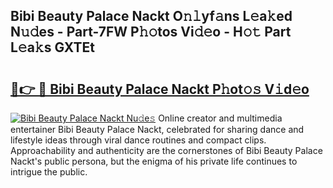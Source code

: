 ## Bibi Beauty Palace Nackt O𝚗𝚕yf𝚊ns L𝚎a𝚔ed N𝚞𝚍es - Part-7FW P𝚑𝚘tos Vi𝚍𝚎o - H𝚘𝚝 Part L𝚎a𝚔s GXTEt

# <h2><a href="http://kfcqh6e.oniu.top/?m=Bibi+Beauty+Palace+Nackt">🔗👉 🔴 Bibi Beauty Palace Nackt P𝚑ot𝚘𝚜 V𝚒d𝚎o</a></h2>

[![Bibi Beauty Palace Nackt Nu𝚍e𝚜](https://i.imgur.com/0qMVB7G.gif)](http://kfcqh6e.oniu.top/?m=Bibi+Beauty+Palace+Nackt)
Online creator and multimedia entertainer Bibi Beauty Palace Nackt, celebrated for sharing dance and lifestyle ideas through viral dance routines and compact clips. Approachability and authenticity are the cornerstones of Bibi Beauty Palace Nackt's public persona, but the enigma of his private life continues to intrigue the public.  
